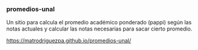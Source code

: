### promedios-unal

Un sitio para calcula el promedio académico ponderado (pappi) según las notas actuales y calcular las notas necesarias para sacar cierto promedio.

https://matrodriguezpa.github.io/promedios-unal/